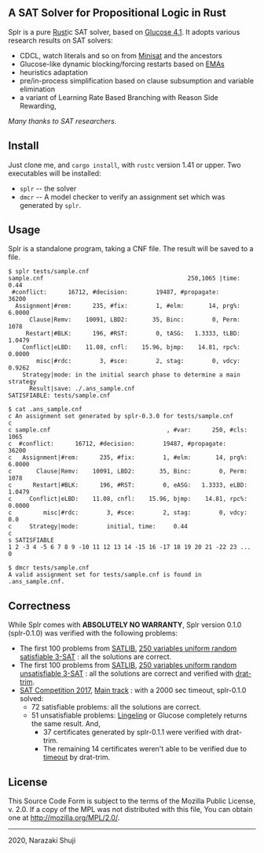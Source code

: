 A SAT Solver for Propositional Logic in Rust
----

Splr is a pure [Rust](https://www.rust-lang.org)ic SAT solver, based on [Glucose 4.1](https://www.labri.fr/perso/lsimon/glucose/).
It adopts various research results on SAT solvers:

- CDCL, watch literals and so on from [Minisat](http://minisat.se) and the ancestors
- Glucose-like dynamic blocking/forcing restarts based on [EMAs](https://arxiv.org/abs/1506.08905)
- heuristics adaptation
- pre/in-process simplification based on clause subsumption and variable elimination
- a variant of Learning Rate Based Branching with Reason Side Rewarding,

*Many thanks to SAT researchers.*

## Install

Just clone me, and `cargo install`, with `rustc` version 1.41 or upper.
Two executables will be installed:

- `splr` -- the solver
- `dmcr` -- A model checker to verify an assignment set which was generated by `splr`.

## Usage

Splr is a standalone program, taking a CNF file. The result will be saved to a file.

```plain
$ splr tests/sample.cnf
sample.cnf                                         250,1065 |time:     0.44
 #conflict:      16712, #decision:        19487, #propagate:          36200
  Assignment|#rem:      235, #fix:        1, #elm:       14, prg%:   6.0000
      Clause|Remv:    10091, LBD2:       35, Binc:        0, Perm:     1078
     Restart|#BLK:      196, #RST:        0, tASG:   1.3333, tLBD:   1.0479
    Conflict|eLBD:    11.08, cnfl:    15.96, bjmp:    14.81, rpc%:   0.0000
        misc|#rdc:        3, #sce:        2, stag:        0, vdcy:   0.9262
    Strategy|mode: in the initial search phase to determine a main strategy
      Result|save: ./.ans_sample.cnf
SATISFIABLE: tests/sample.cnf

$ cat .ans_sample.cnf
c An assignment set generated by splr-0.3.0 for tests/sample.cnf
c
c sample.cnf                                 , #var:      250, #cls:     1065
c  #conflict:      16712, #decision:        19487, #propagate:          36200
c   Assignment|#rem:      235, #fix:        1, #elm:       14, prg%:   6.0000
c       Clause|Remv:    10091, LBD2:       35, Binc:        0, Perm:     1078
c      Restart|#BLK:      196, #RST:        0, eASG:   1.3333, eLBD:   1.0479
c     Conflict|eLBD:    11.08, cnfl:    15.96, bjmp:    14.81, rpc%:   0.0000
c         misc|#rdc:        3, #sce:        2, stag:        0, vdcy:      0.0
c     Strategy|mode:        initial, time:     0.44
c
s SATISFIABLE
1 2 -3 4 -5 6 7 8 9 -10 11 12 13 14 -15 16 -17 18 19 20 21 -22 23 ... 0

$ dmcr tests/sample.cnf
A valid assignment set for tests/sample.cnf is found in .ans_sample.cnf.
```

## Correctness

While Splr comes with **ABSOLUTELY NO WARRANTY**, Splr version 0.1.0 (splr-0.1.0) was verified with the following problems:

* The first 100 problems from
  [SATLIB](https://www.cs.ubc.ca/~hoos/SATLIB/benchm.html),
  [250 variables uniform random satisfiable 3-SAT](https://www.cs.ubc.ca/~hoos/SATLIB/Benchmarks/SAT/RND3SAT/uf250-1065.tar.gz)
  : all the solutions are correct.
* The first 100 problems from
  [SATLIB](https://www.cs.ubc.ca/~hoos/SATLIB/benchm.html),
  [250 variables uniform random unsatisfiable 3-SAT](https://www.cs.ubc.ca/~hoos/SATLIB/Benchmarks/SAT/RND3SAT/uuf250-1065.tar.gz)
  : all the solutions are correct and verified with [drat-trim](http://www.cs.utexas.edu/~marijn/drat-trim/).
* [SAT Competition 2017](https://baldur.iti.kit.edu/sat-competition-2017/index.php?cat=tracks),
  [Main track](https://baldur.iti.kit.edu/sat-competition-2017/benchmarks/Main.zip)
  : with a 2000 sec timeout, splr-0.1.0 solved:
  * 72 satisfiable problems: all the solutions are correct.
  * 51 unsatisfiable problems: [Lingeling](http://fmv.jku.at/lingeling/) or Glucose completely returns the same result. And,
     * 37 certificates generated by splr-0.1.1 were verified with drat-trim.
     * The remaining 14 certificates weren't able to be verified due to [timeout](https://gitlab.com/satisfiability01/splr/issues/74#note_142021555) by drat-trim.

## License

This Source Code Form is subject to the terms of the Mozilla Public
License, v. 2.0. If a copy of the MPL was not distributed with this
file, You can obtain one at http://mozilla.org/MPL/2.0/.

----
2020, Narazaki Shuji
